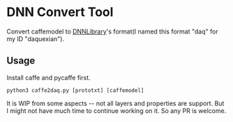 # DNN Convert Tool

Convert caffemodel to [DNNLibrary](https://github.com/daquexian/DNNLibrary)'s format(I named this format "daq" for my ID "daquexian").

## Usage

Install caffe and pycaffe first.

```
python3 caffe2daq.py [prototxt] [caffemodel]
```

It is WIP from some aspects -- not all layers and properties are support. But I might not have much time to continue working on it. So any PR is welcome.

